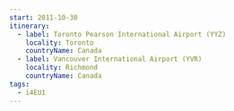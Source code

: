 ```yaml
---
start: 2011-10-30
itinerary:
  - label: Toronto Pearson International Airport (YYZ)
    locality: Toronto
    countryName: Canada
  - label: Vancouver International Airport (YVR)
    locality: Richmond
    countryName: Canada
tags:
  - i4EU1
---
```

